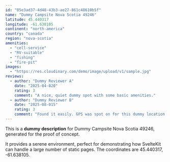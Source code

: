 ```yaml
---
id: "05e3ad37-4d48-43b3-ae27-861c48610b5f"
name: "Dummy Campsite Nova Scotia 49246"
latitude: 45.440317
longitude: -61.638105
continent: "north-america"
country: "canada"
region: "nova-scotia"
amenities:
  - "cell-service"
  - "RV-suitable"
  - "fishing"
  - "fire-pit"
images:
  - "https://res.cloudinary.com/demo/image/upload/v1/sample.jpg"
reviews:
  - author: "Dummy Reviewer A"
    date: "2025-04-020"
    rating: 3
    comment: "A nice, quiet dummy spot with some basic amenities."
  - author: "Dummy Reviewer B"
    date: "2025-08-015"
    rating: 3
    comment: "Found it easily. GPS was spot on for this dummy location."
---
```


This is a **dummy description** for Dummy Campsite Nova Scotia 49246, generated for the proof of concept.

It provides a serene environment, perfect for demonstrating how SvelteKit can handle a large number of static pages. The coordinates are 45.440317, -61.638105.

